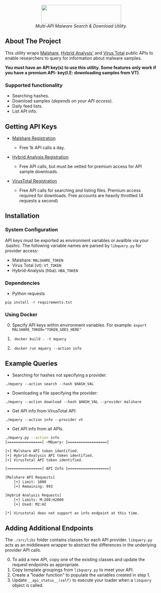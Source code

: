 <p align="center">
<img width="264" height="61" src="https://i.imgur.com/SGnNoju.png">
<br />
<i>Multi-API Malware Search &amp; Download Utility.</i>
</p>

## About The Project
This utility wraps [Malshare](https://www.malshare.com), [Hybrid
Analysis'](https://www.hybrid-analysis.com) and 
[Virus Total](https://www.virustotal.com) public APIs to enable researchers to 
query for information about malware samples.  

**You must have an API key(s) to use this utility. Some features only work if
you have a premium API- key(I.E: downloading samples from VT)**. 

### Supported functionality
* Searching hashes.
* Download samples (*depends on your API access*).
* Daily feed lists.
* List API info.

## Getting API Keys
* [Malshare Registration]()
    * Free 1k API calls a day.

* [Hybrid Analysis Registration]()
    * Free API calls, but must be vetted for premium access for API sample 
      downloads.
* [VirusTotal Registration]()
    * Free API calls for searching and listing files. Premium access required
      for downloads. Free accounts are heavily throttled (4 requests a second)

## Installation

### System Configuration
API keys must be exported as environment variables or availble via your .bashrc.
The following variable names are parsed by ```libquery.py``` for provider access:

* Malshare: ```MALSHARE_TOKEN```
* Virus Total (vt): ```VT_TOKEN```
* Hybrid-Analysis (hba): ```HBA_TOKEN```

### Dependencies
* Python requests
```
pip install -r requirements.txt
```

### Using Docker
0. Specify API keys within environment variables. For example: ``` export MALSHARE_TOKEN="TOKEN_GOES_HERE" ```

1. ``` docker build . -t mquery```
2. ``` docker run mquery --action info```

## Example Queries

* Searching for hashes not specifying a provider:
```
./mquery --action search --hash $HASH_VAL 
```

* Downloading a file specifying the provider:
```
./mquery --action download --hash $HASH_VAL --provider malshare
```

* Get API info from VirusTotal API:
```
./mquery --action info --provider vt
```

* Get API info from all APIs.
```bash
./mquery.py --action info
[================[ >MQuery< ]==================]

[+] Malshare API token identified.
[+] Hybrid-Analysis API token identified.
[+] VirusTotal API token identified.

[================[ API Info ]===================]

[Malshare API Requests]
    [+] Limit: 1000
    [+] Remaining: 993

[Hybrid Analysis Requests]
    [+] Limits: M:200:H2000
    [+] Used: M2:H2

[*] Virustotal does not support an info endpoint at this time.
```

## Adding Additional Endpoints
The ``` ./src/libs ```  folder contains classes for each API provider. 
```libquery.py``` acts as an middleware wrapper to abstract the differences in 
the underlying provider API calls. 

0. To add a new API, copy one of the existing classes and update the request 
endpoints as appropriate.
1. Copy template groupings from ```libquery.py``` to meet your API.
2. Create a  "loader function" to populate the variables created in step 1.
3. Update ```__api_status__(self)``` to execute your loader when a
```libquery``` object is called.
